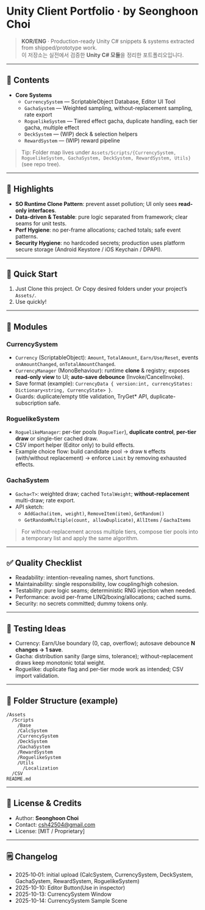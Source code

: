 # Unity Client Portfolio · by Seonghoon Choi

> **KOR/ENG** · Production-ready Unity C# snippets & systems extracted from shipped/prototype work.  
> 이 저장소는 실전에서 검증한 **Unity C# 모듈**을 정리한 포트폴리오입니다.

---

## 🔎 Contents
- **Core Systems**
  - `CurrencySystem` — ScriptableObject Database, Editor UI Tool
  - `GachaSystem` — Weighted sampling, without-replacement sampling, rate export
  - `RoguelikeSystem` — Tiered effect gacha, duplicate handling, each tier gacha, multiple effect
  - `DeckSystem` — (WIP) deck & selection helpers
  - `RewardSystem` — (WIP) reward pipeline

> Tip: Folder map lives under `Assets/Scripts/{CurrencySystem, RoguelikeSystem, GachaSystem, DeckSystem, RewardSystem, Utils}` (see repo tree).

---

## 🧩 Highlights
- **SO Runtime Clone Pattern**: prevent asset pollution; UI only sees **read-only interfaces**.
- **Data-driven & Testable**: pure logic separated from framework; clear seams for unit tests.
- **Perf Hygiene**: no per-frame allocations; cached totals; safe event patterns.
- **Security Hygiene**: no hardcoded secrets; production uses platform secure storage (Android Keystore / iOS Keychain / DPAPI).

---

## 🚀 Quick Start
1. Just Clone this project. Or Copy desired folders under your project’s `Assets/`.
2. Use quickly!
---

## 🧰 Modules

### CurrencySystem
- `Currency` (ScriptableObject): `Amount`, `TotalAmount`, `Earn/Use/Reset`, events `onAmountChanged`, `onTotalAmountChanged`.
- `CurrencyManager` (MonoBehaviour): runtime **clone** & registry; exposes **read-only view** to UI; **auto-save debounce** (Invoke/CancelInvoke).
- Save format (example): `CurrencyData { version:int, currencyStates: Dictionary<string, CurrencyState> }`.
- Guards: duplicate/empty title validation, TryGet* API, duplicate-subscription safe.

### RoguelikeSystem
- `RoguelikeManager`: per-tier pools (`RogueTier`), **duplicate control**, **per-tier draw** or single-tier cached draw.
- CSV import helper (Editor only) to build effects.
- Example choice flow: build candidate pool → draw `N` effects (with/without replacement) → enforce `Limit` by removing exhausted effects.

### GachaSystem
- `Gacha<T>`: weighted draw; cached `TotalWeight`; **without-replacement** multi-draw; rate export.
- API sketch:
  - `AddGacha(item, weight)`, `RemoveItem(item)`, `GetRandom()`
  - `GetRandomMultiple(count, allowDuplicate)`, `AllItems` / `GachaItems`

> For without-replacement across multiple tiers, compose tier pools into a temporary list and apply the same algorithm.

---

## ✅ Quality Checklist
- Readability: intention-revealing names, short functions.
- Maintainability: single responsibility, low coupling/high cohesion.
- Testability: pure logic seams; deterministic RNG injection when needed.
- Performance: avoid per-frame LINQ/boxing/allocations; cached sums.
- Security: no secrets committed; dummy tokens only.

---

## 🔬 Testing Ideas
- Currency: Earn/Use boundary (0, cap, overflow); autosave debounce **N changes → 1 save**.
- Gacha: distribution sanity (large sims, tolerance); without-replacement draws keep monotonic total weight.
- Roguelike: duplicate flag and per-tier mode work as intended; CSV import validation.

---

## 📁 Folder Structure (example)
```
/Assets
  /Scripts
    /Base
    /CalcSystem
    /CurrencySystem
    /DeckSystem
    /GachaSystem
    /RewardSystem
    /RoguelikeSystem
    /Utils
      /Localization
  /CSV
README.md
```
---

## 📜 License & Credits
- Author: **Seonghoon Choi**
- Contact: csh42504@gmail.com
- License: [MIT / Proprietary]
---

## 🗒 Changelog
- 2025‑10‑01: initial upload (CalcSystem, CurrencySystem, DeckSystem, GachaSystem, RewardSystem, RoguelikeSystem)
- 2025-10-10: Editor Button(Use in inspector)
- 2025-10-13: CurrencySystem Window
- 2025-10-14: CurrencySystem Sample Scene